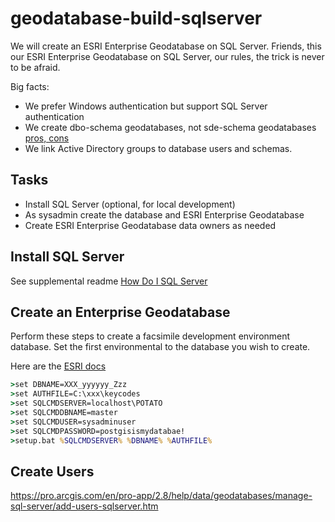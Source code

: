 # geodatabase-build-sqlserver

We will create an ESRI Enterprise Geodatabase on SQL Server.  Friends, this our ESRI Enterprise Geodatabase on SQL Server, our rules, the trick is never to be afraid.

Big facts:

* We prefer Windows authentication but support SQL Server authentication  
* We create dbo-schema geodatabases, not sde-schema geodatabases [pros, cons](https://pro.arcgis.com/en/pro-app/2.8/help/data/geodatabases/manage-sql-server/comparison-geodatabase-owners-sqlserver.htm)
* We link Active Directory groups to database users and schemas.  


## Tasks

* Install SQL Server (optional, for local development)
* As sysadmin create the database and ESRI Enterprise Geodatabase 
* Create ESRI Enterprise Geodatabase data owners as needed


## Install SQL Server 

See supplemental readme [How Do I SQL Server](https://github.com/mattyschell/geodatabase-build-sqlserver/blob/main/doc/README.md)


## Create an Enterprise Geodatabase

Perform these steps to create a facsimile development environment database. Set the first environmental to the database you wish to create.

Here are the [ESRI docs](https://pro.arcgis.com/en/pro-app/2.8/help/data/geodatabases/manage-sql-server/setup-geodatabase-sqlserver.htm#GUID-4CA44E01-D866-4561-A2E5-FAD424AD9ECD)


```bat
>set DBNAME=XXX_yyyyyy_Zzz
>set AUTHFILE=C:\xxx\keycodes
>set SQLCMDSERVER=localhost\POTATO
>set SQLCMDDBNAME=master
>set SQLCMDUSER=sysadminuser
>set SQLCMDPASSWORD=postgisismydatabae!
>setup.bat %SQLCMDSERVER% %DBNAME% %AUTHFILE%
```


## Create Users

https://pro.arcgis.com/en/pro-app/2.8/help/data/geodatabases/manage-sql-server/add-users-sqlserver.htm











